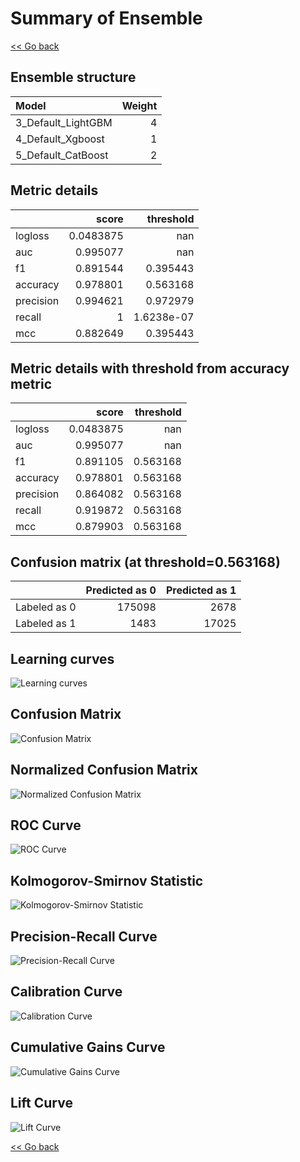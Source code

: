 # Summary of Ensemble

[<< Go back](../README.md)


## Ensemble structure
| Model              |   Weight |
|:-------------------|---------:|
| 3_Default_LightGBM |        4 |
| 4_Default_Xgboost  |        1 |
| 5_Default_CatBoost |        2 |

## Metric details
|           |     score |    threshold |
|:----------|----------:|-------------:|
| logloss   | 0.0483875 | nan          |
| auc       | 0.995077  | nan          |
| f1        | 0.891544  |   0.395443   |
| accuracy  | 0.978801  |   0.563168   |
| precision | 0.994621  |   0.972979   |
| recall    | 1         |   1.6238e-07 |
| mcc       | 0.882649  |   0.395443   |


## Metric details with threshold from accuracy metric
|           |     score |   threshold |
|:----------|----------:|------------:|
| logloss   | 0.0483875 |  nan        |
| auc       | 0.995077  |  nan        |
| f1        | 0.891105  |    0.563168 |
| accuracy  | 0.978801  |    0.563168 |
| precision | 0.864082  |    0.563168 |
| recall    | 0.919872  |    0.563168 |
| mcc       | 0.879903  |    0.563168 |


## Confusion matrix (at threshold=0.563168)
|              |   Predicted as 0 |   Predicted as 1 |
|:-------------|-----------------:|-----------------:|
| Labeled as 0 |           175098 |             2678 |
| Labeled as 1 |             1483 |            17025 |

## Learning curves
![Learning curves](learning_curves.png)
## Confusion Matrix

![Confusion Matrix](confusion_matrix.png)


## Normalized Confusion Matrix

![Normalized Confusion Matrix](confusion_matrix_normalized.png)


## ROC Curve

![ROC Curve](roc_curve.png)


## Kolmogorov-Smirnov Statistic

![Kolmogorov-Smirnov Statistic](ks_statistic.png)


## Precision-Recall Curve

![Precision-Recall Curve](precision_recall_curve.png)


## Calibration Curve

![Calibration Curve](calibration_curve_curve.png)


## Cumulative Gains Curve

![Cumulative Gains Curve](cumulative_gains_curve.png)


## Lift Curve

![Lift Curve](lift_curve.png)



[<< Go back](../README.md)
